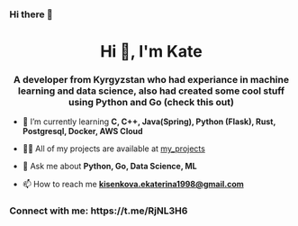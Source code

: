### Hi there 👋
<h1 align="center">Hi 👋, I'm Kate</h1>
<h3 align="center">A developer from Kyrgyzstan who had experiance in machine learning and data science, also had created some cool stuff using Python and Go (check this out)</h3>

- 🌱 I’m currently learning **C, C++, Java(Spring), Python (Flask), Rust, Postgresql, Docker, AWS Cloud**

- 👨‍💻 All of my projects are available at [my_projects](https://github.com/kate-h36)

- 💬 Ask me about **Python, Go, Data Science, ML**

- 📫 How to reach me **kisenkova.ekaterina1998@gmail.com**

<h3 align="left">Connect with me: https://t.me/RjNL3H6 </h3>

